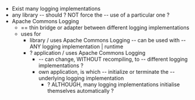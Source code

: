 * Exist many logging implementations
* any library -- should ? NOT force the -- use of a particular one ?
* Apache Commons Logging
  * == thin bridge or adapter between different logging implementations
  * uses for
    * library / uses Apache Commons Logging -- can be used with -- ANY logging implementation | runtime
    * ? application / uses Apache Commons Logging 
      * -- can change, WITHOUT recompiling, to -- different logging implementations ?
      * own application, is which -- initialize or terminate the -- underlying logging implementation
        * ? ALTHOUGH, many logging implementations initialise themselves automatically  ?  